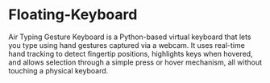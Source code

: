 # Floating-Keyboard
Air Typing Gesture Keyboard is a Python-based virtual keyboard that lets you type using hand gestures captured via a webcam. It uses real-time hand tracking to detect fingertip positions, highlights keys when hovered, and allows selection through a simple press or hover mechanism, all without touching a physical keyboard.
